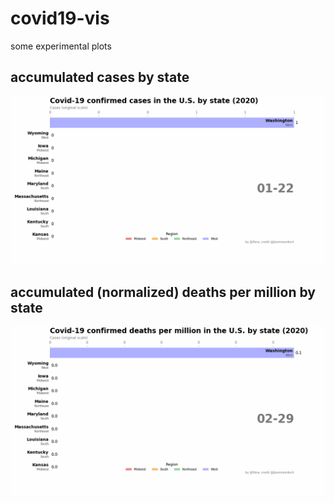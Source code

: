 # covid19-vis
some experimental plots

## accumulated cases by state
![vis](./plots/vis.gif)

## accumulated (normalized) deaths per million by state
![vis](./plots/vis-death-normed.gif) 
